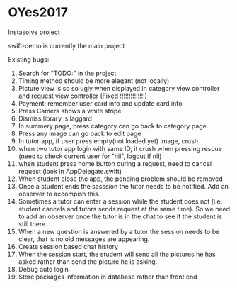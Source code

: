 # OYes2017
Instasolve project

swift-demo is currently the main project

Existing bugs:
1. Search for "TODO:" in the project
2. Timing method should be more elegant (not locally)
3. Picture view is so so ugly when displayed in category view controller and request view controller (Fixed !!!!!!!!!!!!!!)
4. Payment: remember user card info and update card info
5. Press Camera shows a white stripe
6. Dismiss library is laggard
7. In summery page, press category can go back to category page.
8. Press any image can go back to edit page
9. In tutor app, if user press empty(not loaded yet) image, crush
10. when two tutor app login with same ID, it crush when pressing rescue (need to check current user for "nil", logout if nil)
11. when student press home button during a request, need to cancel request (look in AppDelegate.swift)
12. When student close the app, the pending problem should be removed
13. Once a student ends the sesssion the tutor needs to be notified. Add an observer to accompish this.
14. Sometimes a tutor can enter a session while the student does not (i.e. student cancels and tutors sends request at the same time). So we need to add an observer once the tutor is in the chat to see if the student is still there.
15. When a new question is answered by a tutor the session needs to be clear, that is no old messages are appearing.
16. Create session based chat history
17. When the session start, the student will send all the pictures he has asked rather than send the picture he is asking. 
18. Debug auto login
19. Store packages information in database rather than front end
